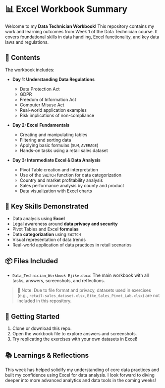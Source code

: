 # 📊 Excel Workbook Summary

Welcome to my **Data Technician Workbook**! This repository contains my work and learning outcomes from Week 1 of the Data Technician course. It covers foundational skills in data handling, Excel functionality, and key data laws and regulations.

## 📁 Contents

The workbook includes:

- **Day 1: Understanding Data Regulations**
  - Data Protection Act
  - GDPR
  - Freedom of Information Act
  - Computer Misuse Act
  - Real-world application examples
  - Risk implications of non-compliance

- **Day 2: Excel Fundamentals**
  - Creating and manipulating tables
  - Filtering and sorting data
  - Applying basic formulas (`SUM`, `AVERAGE`)
  - Hands-on tasks using a retail sales dataset

- **Day 3: Intermediate Excel & Data Analysis**
  - Pivot Table creation and interpretation
  - Use of the `SWITCH` function for data categorization
  - Country and market profitability analysis
  - Sales performance analysis by county and product
  - Data visualization with Excel charts

## 🧠 Key Skills Demonstrated

- Data analysis using **Excel**
- Legal awareness around **data privacy and security**
- Pivot Tables and Excel **formulas**
- Data **categorization** using `SWITCH`
- Visual representation of data trends
- Real-world application of data practices in retail scenarios

## 📦 Files Included

- `Data_Technician_Workbook Ejike.docx`: The main workbook with all tasks, answers, screenshots, and reflections.

> 📌 Note: Due to file format and privacy, datasets used in exercises (e.g., `retail-sales_dataset.xlsx`, `Bike_Sales_Pivot_Lab.xlsx`) are not included in this repository.

## 🚀 Getting Started

1. Clone or download this repo.
2. Open the workbook file to explore answers and screenshots.
3. Try replicating the exercises with your own datasets in Excel!

## 📚 Learnings & Reflections

This week has helped solidify my understanding of core data practices and built my confidence using Excel for data analysis. I look forward to diving deeper into more advanced analytics and data tools in the coming weeks!
